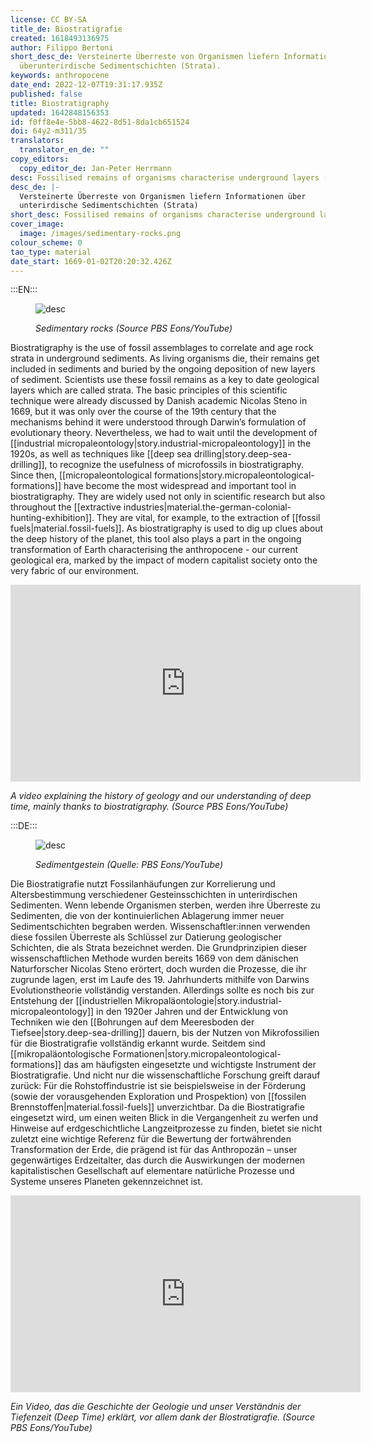 ```yaml
---
license: CC BY-SA
title_de: Biostratigrafie
created: 1618493136975
author: Filippo Bertoni
short_desc_de: Versteinerte Überreste von Organismen liefern Informationen
  überunterirdische Sedimentschichten (Strata).
keywords: anthropocene
date_end: 2022-12-07T19:31:17.935Z
published: false
title: Biostratigraphy
updated: 1642848156353
id: f0ff8e4e-5bb8-4622-8d51-8da1cb651524
doi: 64y2-m311/35
translators:
  translator_en_de: ""
copy_editors:
  copy_editor_de: Jan-Peter Herrmann
desc: Fossilised remains of organisms characterise underground layers (strata)
desc_de: |-
  Versteinerte Überreste von Organismen liefern Informationen über
  unterirdische Sedimentschichten (Strata)
short_desc: Fossilised remains of organisms characterise underground layers (strata).
cover_image:
  image: /images/sedimentary-rocks.png
colour_scheme: 0
tao_type: material
date_start: 1669-01-02T20:20:32.426Z
---
```


:::EN:::

<figure>

![desc](/images/filo/sedimentary-rocks.png)

<figcaption>

_Sedimentary rocks (Source PBS Eons/YouTube)_

</figcaption>

</figure>

Biostratigraphy is the use of fossil assemblages to correlate and age rock strata in underground sediments. As living organisms die, their remains get included in sediments and buried by the ongoing deposition of new layers of sediment. Scientists use these fossil remains as a key to date geological layers which are called strata. The basic principles of this scientific technique were already discussed by Danish academic Nicolas Steno in 1669, but it was only over the course of the 19th century that the mechanisms behind it were understood through Darwin’s formulation of evolutionary theory. Nevertheless, we had to wait until the development of [[industrial micropaleontology|story.industrial-micropaleontology]] in the 1920s, as well as techniques like [[deep sea drilling|story.deep-sea-drilling]], to recognize the usefulness of microfossils in biostratigraphy. Since then, [[micropaleontological formations|story.micropaleontological-formations]] have become the most widespread and important tool in biostratigraphy. They are widely used not only in scientific research but also throughout the [[extractive industries|material.the-german-colonial-hunting-exhibition]]. They are vital, for example, to the extraction of [[fossil fuels|material.fossil-fuels]]. As biostratigraphy is used to dig up clues about the deep history of the planet, this tool also plays a part in the ongoing transformation of Earth characterising the anthropocene - our current geological era, marked by the impact of modern capitalist society onto the very fabric of our environment.

<iframe width="560" height="315" src="https://www.youtube-nocookie.com/embed/rWp5ZpJAIAE?controls=0" title="YouTube video player" frameborder="0" allow="accelerometer; autoplay; clipboard-write; encrypted-media; gyroscope; picture-in-picture" allowfullscreen></iframe>

<figcaption>

_A video explaining the history of geology and our understanding of deep time, mainly thanks to biostratigraphy. (Source PBS Eons/YouTube)_

</figcaption>

:::DE:::

<figure>

![desc](/images/filo/sedimentary-rocks.png)

<figcaption>

_Sedimentgestein (Quelle: PBS Eons/YouTube)_

</figcaption>

</figure>

Die Biostratigrafie nutzt Fossilanhäufungen zur Korrelierung und Altersbestimmung verschiedener Gesteinsschichten in unterirdischen Sedimenten. Wenn lebende Organismen sterben, werden ihre Überreste zu Sedimenten, die von der kontinuierlichen Ablagerung immer neuer Sedimentschichten begraben werden. Wissenschaftler:innen verwenden diese fossilen Überreste als Schlüssel zur Datierung geologischer Schichten, die als Strata bezeichnet werden. Die Grundprinzipien dieser wissenschaftlichen Methode wurden bereits 1669 von dem dänischen Naturforscher Nicolas Steno erörtert, doch wurden die Prozesse, die ihr zugrunde lagen, erst im Laufe des 19. Jahrhunderts mithilfe von Darwins Evolutionstheorie vollständig verstanden. Allerdings sollte es noch bis zur Entstehung der [[industriellen Mikropaläontologie|story.industrial-micropaleontology]] in den 1920er Jahren und der Entwicklung von Techniken wie den [[Bohrungen auf dem Meeresboden der Tiefsee|story.deep-sea-drilling]] dauern, bis der Nutzen von Mikrofossilien für die Biostratigrafie vollständig erkannt wurde. Seitdem sind [[mikropaläontologische Formationen|story.micropaleontological-formations]] das am häufigsten eingesetzte und wichtigste Instrument der Biostratigrafie. Und nicht nur die wissenschaftliche Forschung greift darauf zurück: Für die Rohstoffindustrie ist sie beispielsweise in der Förderung (sowie der vorausgehenden Exploration und Prospektion) von [[fossilen Brennstoffen|material.fossil-fuels]] unverzichtbar. Da die Biostratigrafie eingesetzt wird, um einen weiten Blick in die Vergangenheit zu werfen und Hinweise auf erdgeschichtliche Langzeitprozesse zu finden, bietet sie nicht zuletzt eine wichtige Referenz für die Bewertung der fortwährenden Transformation der Erde, die prägend ist für das Anthropozän – unser gegenwärtiges Erdzeitalter, das durch die Auswirkungen der modernen kapitalistischen Gesellschaft auf elementare natürliche Prozesse und Systeme unseres Planeten gekennzeichnet ist.

<iframe width="560" height="315" src="https://www.youtube-nocookie.com/embed/rWp5ZpJAIAE?controls=0" title="YouTube video player" frameborder="0" allow="accelerometer; autoplay; clipboard-write; encrypted-media; gyroscope; picture-in-picture" allowfullscreen></iframe>

<figcaption>

_Ein Video, das die Geschichte der Geologie und unser Verständnis der Tiefenzeit (Deep Time) erklärt, vor allem dank der Biostratigrafie. (Source PBS Eons/YouTube)_

</figcaption>
